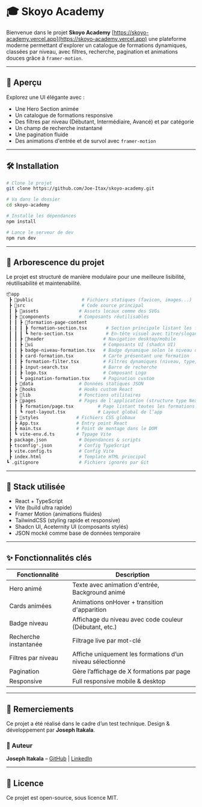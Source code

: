 # 🎓 Skoyo Academy

Bienvenue dans le projet **Skoyo Academy** [https://skoyo-academy.vercel.app](https://skoyo-academy.vercel.app) une plateforme moderne permettant d'explorer un catalogue de formations dynamiques, classées par niveau, avec filtres, recherche, pagination et animations douces grâce à `framer-motion`.

---

## 🚀 Aperçu

Explorez une UI élégante avec :

- Une Hero Section animée
- Un catalogue de formations responsive
- Des filtres par niveau (Débutant, Intermédiaire, Avancé) et par catégorie
- Un champ de recherche instantané
- Une pagination fluide
- Des animations d'entrée et de survol avec `framer-motion`

---

## 🛠️ Installation

```bash
# Clone le projet
git clone https://github.com/Joe-Itax/skoyo-academy.git

# Va dans le dossier
cd skoyo-academy

# Installe les dépendances
npm install

# Lance le serveur de dev
npm run dev
```

---

## 📁 Arborescence du projet

Le projet est structuré de manière modulaire pour une meilleure lisibilité, réutilisabilité et maintenabilité.

```bash
📦app
 ┣ 📂public                  # Fichiers statiques (favicon, images...)
 ┣ 📂src                     # Code source principal
 ┃ ┣ 📂assets               # Assets locaux comme des SVGs
 ┃ ┣ 📂components           # Composants réutilisables
 ┃ ┃ ┣ 📂formation-page-content
 ┃ ┃ ┃ ┣ formation-section.tsx       # Section principale listant les formations
 ┃ ┃ ┃ ┗ hero-section.tsx            # En-tête visuel avec titre/slogan
 ┃ ┃ ┣ 📂header                      # Navigation desktop/mobile
 ┃ ┃ ┣ 📂ui                          # Composants UI (shadcn UI)
 ┃ ┃ ┣ badge-niveau-formation.tsx   # Badge dynamique selon le niveau de la formation
 ┃ ┃ ┣ card-formation.tsx           # Carte présentant une formation
 ┃ ┃ ┣ formation-filter.tsx         # Filtres dynamiques (niveau, type, etc.)
 ┃ ┃ ┣ input-search.tsx             # Barre de recherche
 ┃ ┃ ┣ logo.tsx                     # Composant Logo
 ┃ ┃ ┗ pagination-formation.tsx     # Pagination custom
 ┃ ┣ 📂data                 # Données statiques JSON
 ┃ ┣ 📂hooks                # Hooks custom React
 ┃ ┣ 📂lib                  # Fonctions utilitaires
 ┃ ┣ 📂pages                # Pages de l'application (structure type Next.js)
 ┃ ┃ ┣ formation/page.tsx         # Page listant toutes les formations
 ┃ ┃ ┗ root-layout.tsx            # Layout global de l’app
 ┃ ┣ 📂styles              # Fichiers CSS globaux
 ┃ ┣ App.tsx              # Entry point React
 ┃ ┣ main.tsx             # Point de montage dans le DOM
 ┃ ┗ vite-env.d.ts        # Typage Vite
 ┣ package.json            # Dépendances & scripts
 ┣ tsconfig*.json          # Config TypeScript
 ┣ vite.config.ts          # Config Vite
 ┣ index.html              # Template HTML principal
┗ .gitignore               # Fichiers ignorés par Git

```

---

## 🧠 Stack utilisée

- React + TypeScript
- Vite (build ultra rapide)
- Framer Motion (animations fluides)
- TailwindCSS (styling rapide et responsive)
- Shadcn UI, Aceternity UI (composants stylés)
- JSON mocké comme base de données temporaire

---

## ✨ Fonctionnalités clés

| Fonctionnalité        | Description                                               |
| --------------------- | --------------------------------------------------------- |
| Hero animé            | Texte avec animation d'entrée, Background animé           |
| Cards animées         | Animations onHover + transition d'apparition              |
| Badge niveau          | Affichage du niveau avec code couleur (Débutant, etc.)    |
| Recherche instantanée | Filtrage live par mot-clé                                 |
| Filtres par niveau    | Affiche uniquement les formations d’un niveau sélectionné |
| Pagination            | Gère l’affichage de X formations par page                 |
| Responsive            | Full responsive mobile & desktop                          |

---

## 🙌 Remerciements

Ce projet a été réalisé dans le cadre d’un test technique.
Design & développement par **Joseph Itakala**.

### 🙌 Auteur

**Joseph Itakala** – [GitHub](https://github.com/Joe-Itax) | [LinkedIn](https://www.linkedin.com/in/joseph-itakala)

---

## 📃 Licence

Ce projet est open-source, sous licence MIT.
